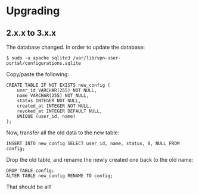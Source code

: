 # Upgrading

## 2.x.x to 3.x.x
The database changed. In order to update the database:

    $ sudo -u apache sqlite3 /var/lib/vpn-user-portal/configurations.sqlite

Copy/paste the following:

    CREATE TABLE IF NOT EXISTS new_config (
        user_id VARCHAR(255) NOT NULL,
        name VARCHAR(255) NOT NULL,
        status INTEGER NOT NULL,
        created_at INTEGER NOT NULL,
        revoked_at INTEGER DEFAULT NULL,
        UNIQUE (user_id, name)
    );

Now, transfer all the old data to the new table:

    INSERT INTO new_config SELECT user_id, name, status, 0, NULL FROM config;

Drop the old table, and rename the newly created one back to the old name:

    DROP TABLE config;
    ALTER TABLE new_config RENAME TO config;

That should be all! 
